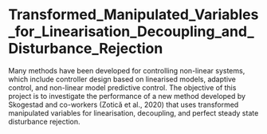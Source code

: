 # Transformed_Manipulated_Variables_for_Linearisation_Decoupling_and_Disturbance_Rejection
Many methods have been developed for controlling non-linear systems, which include controller design based on linearised models, adaptive control, and non-linear model predictive control. The objective of this project is to investigate the performance of a new method developed by Skogestad and co-workers (Zotică et al., 2020) that uses transformed manipulated variables for linearisation, decoupling, and perfect steady state disturbance rejection.
